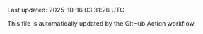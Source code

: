 Last updated: 2025-10-16 03:31:26 UTC

This file is automatically updated by the GitHub Action workflow.
